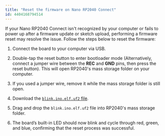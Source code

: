```yaml
---
title: "Reset the firmware on Nano RP2040 Connect"
id: 4404168794514
---
```


If your Nano RP2040 Connect isn't recognized by your computer or fails to power up after a firmware update or sketch upload, performing a firmware reset may resolve the issue. Follow the steps below to reset the firmware: 

1. Connect the board to your computer via USB.

1. Double-tap the reset button to enter bootloader mode (Alternatively, connect a jumper wire between the **REC** and **GND** pins, then press the reset button). This will open RP2040's mass storage folder on your computer.

1. If you used a jumper wire, remove it while the mass storage folder is still open.

1. Download the <a class="link-download" href="https://content.arduino.cc/assets/Blink.ino.elf.uf2">`blink.ino.elf.uf2` file</a>.

1. Drag and drop the `blink.ino.elf.uf2` file into RP2040's mass storage folder.

1. The board’s built-in LED should now blink and cycle through red, green, and blue, confirming that the reset process was successful.
